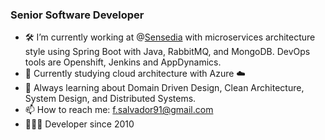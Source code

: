### Senior Software Developer 
- 🛠  I’m currently working at @[Sensedia](https://www.sensedia.com.br/) with microservices architecture style using Spring Boot with Java, RabbitMQ, and MongoDB. DevOps tools are Openshift, Jenkins and AppDynamics.   
- 🌱 Currently studying cloud architecture with Azure ☁️  
- 🔭 Always learning about Domain Driven Design, Clean Architecture, System Design, and Distributed Systems. 
- 📫 How to reach me: f.salvador91@gmail.com  
- 👨🏽‍💻 Developer since 2010

